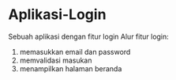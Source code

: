 # Aplikasi-Login
Sebuah aplikasi dengan fitur login
Alur fitur login:
1. memasukkan email dan password
2. memvalidasi masukan
3. menampilkan halaman beranda
